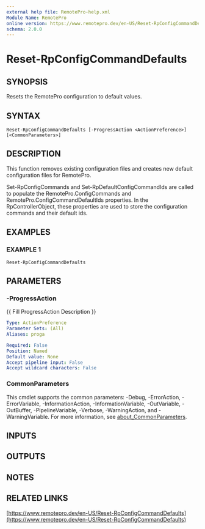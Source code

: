 ```yaml
---
external help file: RemotePro-help.xml
Module Name: RemotePro
online version: https://www.remotepro.dev/en-US/Reset-RpConfigCommandDefaults
schema: 2.0.0
---
```


# Reset-RpConfigCommandDefaults

## SYNOPSIS
Resets the RemotePro configuration to default values.

## SYNTAX

```
Reset-RpConfigCommandDefaults [-ProgressAction <ActionPreference>] [<CommonParameters>]
```

## DESCRIPTION
This function removes existing configuration files and creates new
default configuration files for RemotePro.

Set-RpConfigCommands and Set-RpDefaultConfigCommandIds are called to
populate the RemotePro.ConfigCommands and RemotePro.ConfigCommandDefaultIds
properties.
In the RpControllerObject, these properties are used to store
the configuration commands and their default ids.

## EXAMPLES

### EXAMPLE 1
```
Reset-RpConfigCommandDefaults
```

## PARAMETERS

### -ProgressAction
{{ Fill ProgressAction Description }}

```yaml
Type: ActionPreference
Parameter Sets: (All)
Aliases: proga

Required: False
Position: Named
Default value: None
Accept pipeline input: False
Accept wildcard characters: False
```

### CommonParameters
This cmdlet supports the common parameters: -Debug, -ErrorAction, -ErrorVariable, -InformationAction, -InformationVariable, -OutVariable, -OutBuffer, -PipelineVariable, -Verbose, -WarningAction, and -WarningVariable. For more information, see [about_CommonParameters](http://go.microsoft.com/fwlink/?LinkID=113216).

## INPUTS

## OUTPUTS

## NOTES

## RELATED LINKS

[https://www.remotepro.dev/en-US/Reset-RpConfigCommandDefaults](https://www.remotepro.dev/en-US/Reset-RpConfigCommandDefaults)

